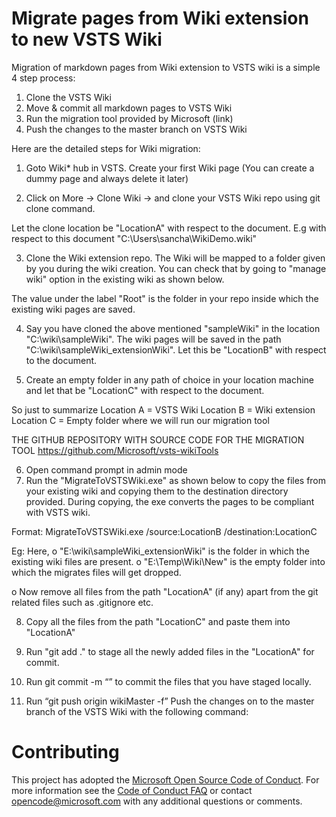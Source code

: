 # Migrate pages from Wiki extension to new VSTS Wiki
Migration of markdown pages from Wiki extension to VSTS wiki is a simple 4 step process:
1.	Clone the VSTS Wiki 
2.	Move & commit all markdown pages to VSTS Wiki
3.	Run the migration tool provided by Microsoft (link)
4.	Push the changes to the master branch on VSTS Wiki
 
Here are the detailed steps for Wiki migration:

1.	Goto Wiki* hub in VSTS.  Create your first Wiki page (You can create a dummy page and always delete it later)
 
2.	Click on More -> Clone Wiki -> and clone your VSTS Wiki repo using git clone command. 

Let the clone location be "LocationA" with respect to the document. 
E.g with respect to this document "C:\Users\sancha\WikiDemo.wiki"
 
 
 
 
 
3.	Clone the Wiki extension repo. The Wiki will be mapped to a folder given by you during the wiki creation. You can check that by going to "manage wiki" option in the existing wiki as shown below.

 
 
The value under the label "Root" is the folder in your repo inside which the existing wiki pages are saved.
 
 
 
4.	Say you have cloned the above mentioned "sampleWiki" in the location "C:\wiki\sampleWiki". The wiki pages will be saved in the path "C:\wiki\sampleWiki\_extensionWiki". Let this be "LocationB" with respect to the document.
 
5.	Create an empty folder in any path of choice in your location machine and let that be "LocationC" with respect to the document.
 

So just to summarize 
Location A = VSTS Wiki 
Location B = Wiki extension 
Location C = Empty folder where we will run our migration tool

THE GITHUB REPOSITORY WITH SOURCE CODE FOR THE MIGRATION TOOL
https://github.com/Microsoft/vsts-wikiTools 
 
 
6.	Open command prompt in admin mode
7.	Run the "MigrateToVSTSWiki.exe" as shown below to copy the files from your existing wiki and copying them to the destination directory provided. During copying, the exe converts the pages to be compliant with VSTS wiki.
 
Format: MigrateToVSTSWiki.exe /source:LocationB /destination:LocationC
 
Eg: Here,
o	"E:\wiki\sampleWiki\_extensionWiki" is the folder in which the existing wiki files are present.
o	"E:\Temp\Wiki\New" is the empty folder into which the migrates files will get dropped.
 
 
 
 
o	Now remove all files from the path "LocationA" (if any) apart from the git related files such as .gitignore etc.

8.	Copy all the files from the path "LocationC" and paste them into "LocationA"
 
9.	Run "git add ." to stage all the newly added files in the  "LocationA" for commit.
 
 
 
 
10.	Run git commit -m “<commit message>” to commit the files that you have staged locally.
 
 
 
 
11.	Run “git push origin wikiMaster -f” Push the changes on to the master branch of the VSTS Wiki with the following command:



 
# Contributing

This project has adopted the [Microsoft Open Source Code of Conduct](https://opensource.microsoft.com/codeofconduct/). For more information see the [Code of Conduct FAQ](https://opensource.microsoft.com/codeofconduct/faq/) or contact [opencode@microsoft.com](mailto:opencode@microsoft.com) with any additional questions or comments.
